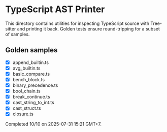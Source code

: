 # TypeScript AST Printer

This directory contains utilities for inspecting TypeScript source with Tree-sitter
and printing it back. Golden tests ensure round-tripping for a subset of samples.

## Golden samples

- [x] append_builtin.ts
- [x] avg_builtin.ts
- [x] basic_compare.ts
- [x] bench_block.ts
- [x] binary_precedence.ts
- [x] bool_chain.ts
- [x] break_continue.ts
- [x] cast_string_to_int.ts
- [x] cast_struct.ts
- [x] closure.ts

Completed 10/10 on 2025-07-31 15:21 GMT+7.

